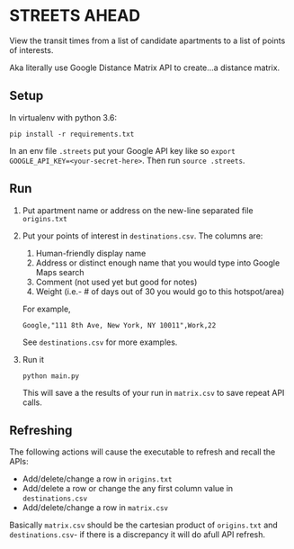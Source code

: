 # STREETS AHEAD

View the transit times from a list of candidate apartments to a list of points of interests.

Aka literally use Google Distance Matrix API to create...a distance matrix.


## Setup

In virtualenv with python 3.6:

`pip install -r requirements.txt`

In an env file `.streets` put your Google API key like so `export GOOGLE_API_KEY=<your-secret-here>`. Then run `source .streets`.

## Run

1. Put apartment name or address on the new-line separated file `origins.txt`

2. Put your points of interest in `destinations.csv`. The columns are:
    
    1. Human-friendly display name
    2. Address or distinct enough name that you would type into Google Maps search
    3. Comment (not used yet but good for notes)
    4. Weight (i.e.- # of days out of 30 you would go to this hotspot/area)
    
    For example,

    ```Google,"111 8th Ave, New York, NY 10011",Work,22```

    See `destinations.csv` for more examples.

3. Run it

   `python main.py`

   This will save a the results of your run in `matrix.csv` to save repeat API calls.


## Refreshing

The following actions will cause the executable to refresh and recall the APIs:

- Add/delete/change a row in `origins.txt`
- Add/delete a row or change the any first column value in `destinations.csv`
- Add/delete/change a row in `matrix.csv`

Basically `matrix.csv` should be the cartesian product of `origins.txt` and `destinations.csv`- if there is a discrepancy it will do afull API refresh.

